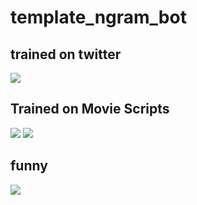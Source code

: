 # template_ngram_bot
## trained on twitter
![](https://raw.github.com/mohammedterry/template_ngram_bot/master/trained_twitter.png)
## Trained on Movie Scripts
![](https://raw.github.com/mohammedterry/template_ngram_bot/master/bot_movies.png)
![](https://raw.github.com/mohammedterry/template_ngram_bot/master/bot_movies2.png)
## funny
![](https://raw.github.com/mohammedterry/template_ngram_bot/master/funny_example.png)
